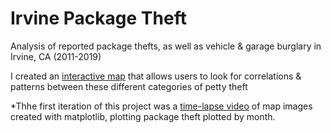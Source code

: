 # Irvine Package Theft
Analysis of reported package thefts, as well as vehicle & garage burglary in Irvine, CA (2011-2019)

I created an [interactive map](https://hassenmorad.github.io/irvine.html) that allows users to look for correlations & patterns between these different categories of petty theft

*Thhe first iteration of this project was a [time-lapse video](https://youtu.be/a6sYRXIeFhY) of map images created with matplotlib, plotting package theft plotted by month.
